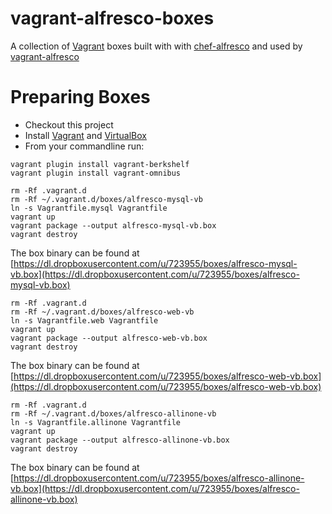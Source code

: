 vagrant-alfresco-boxes
================

A collection of [Vagrant](http://www.vagrantup.com) boxes built with with [chef-alfresco](https://github.com/maoo/chef-alfresco) and used by [vagrant-alfresco](https://github.com/maoo/vagrant-alfresco)

Preparing Boxes
======

* Checkout this project
* Install [Vagrant](http://docs.vagrantup.com/v2/installation/index.html) and [VirtualBox](https://www.virtualbox.org)
* From your commandline run:

```
vagrant plugin install vagrant-berkshelf
vagrant plugin install vagrant-omnibus
```

```
rm -Rf .vagrant.d
rm -Rf ~/.vagrant.d/boxes/alfresco-mysql-vb
ln -s Vagrantfile.mysql Vagrantfile
vagrant up
vagrant package --output alfresco-mysql-vb.box
vagrant destroy
```

The box binary can be found at [https://dl.dropboxusercontent.com/u/723955/boxes/alfresco-mysql-vb.box](https://dl.dropboxusercontent.com/u/723955/boxes/alfresco-mysql-vb.box)

```
rm -Rf .vagrant.d
rm -Rf ~/.vagrant.d/boxes/alfresco-web-vb
ln -s Vagrantfile.web Vagrantfile
vagrant up
vagrant package --output alfresco-web-vb.box
vagrant destroy
```

The box binary can be found at [https://dl.dropboxusercontent.com/u/723955/boxes/alfresco-web-vb.box](https://dl.dropboxusercontent.com/u/723955/boxes/alfresco-web-vb.box)

```
rm -Rf .vagrant.d
rm -Rf ~/.vagrant.d/boxes/alfresco-allinone-vb
ln -s Vagrantfile.allinone Vagrantfile
vagrant up
vagrant package --output alfresco-allinone-vb.box
vagrant destroy
```
The box binary can be found at [https://dl.dropboxusercontent.com/u/723955/boxes/alfresco-allinone-vb.box](https://dl.dropboxusercontent.com/u/723955/boxes/alfresco-allinone-vb.box)
